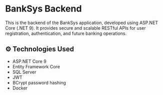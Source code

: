 # BankSys Backend

This is the backend of the BankSys application, developed using ASP.NET Core (.NET 9). It provides secure and scalable RESTful APIs for user registration, authentication, and future banking operations.

## ⚙️ Technologies Used

- ASP.NET Core 9
- Entity Framework Core
- SQL Server
- JWT 
- BCrypt password hashing 
- Docker 


